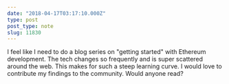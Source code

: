 ```yaml
---
date: "2018-04-17T03:17:10.000Z"
type: post 
post_type: note
slug: 11830
---
```

I feel like I need to do a blog series on &quot;getting started&quot; with Ethereum development.  The tech changes so frequently and is super scattered around the web.  This makes for such a steep learning curve. I would love to contribute my findings to the community. Would anyone read?
